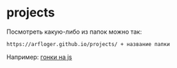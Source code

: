 # projects

Посмотреть какую-либо из папок можно так:

```
https://arfloger.github.io/projects/ + название папки
```

Например: [гонки на js](https://arfloger.github.io/projects/game-race/)